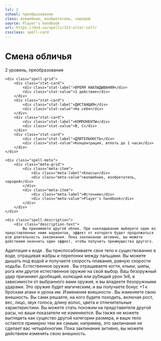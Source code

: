 ```yaml
---
lvl: 2
school: преобразование
class: волшебник, изобретатель, чародей
source: Player's handbook
url: https://dnd.su/spells/323-alter-self/
cssclass: spell-card
---
```


<div class="spell-container">
    <div class="spell-header">
        <h1 class="spell-name">Смена обличья</h1>
        <div class="spell-level">2 уровень, преобразование</div>
    </div>
    
    <div class="spell-grid">
        <div class="stat-card">
            <div class="stat-label">ВРЕМЯ НАКЛАДЫВАНИЯ</div>
            <div class="stat-value">1 действие</div>
        </div>
        <div class="stat-card">
            <div class="stat-label">ДИСТАНЦИЯ</div>
            <div class="stat-value">На себя</div>
        </div>
        <div class="stat-card">
            <div class="stat-label">КОМПОНЕНТЫ</div>
            <div class="stat-value">В, С</div>
        </div>
        <div class="stat-card">
            <div class="stat-label">ДЛИТЕЛЬНОСТЬ</div>
            <div class="stat-value">Концентрация, вплоть до 1 часа</div>
        </div>
    </div>
    
    <div class="spell-meta">
        <div class="meta-grid">
            <div class="meta-item">
                <div class="meta-label">Классы</div>
                <div class="meta-value">волшебник, изобретатель, чародей</div>
            </div>
            <div class="meta-item">
                <div class="meta-label">Источник</div>
                <div class="meta-value">Player's handbook</div>
            </div>
        </div>
    </div>
    
    <div class="spell-description">
        <div class="description-text">
            Вы принимаете другой облик. При накладывании выберите один из представленных ниже вариантов, эффект от которого будет продолжаться всю длительность заклинания. Пока заклинание активно, вы можете действием окончить один эффект, чтобы получить преимущества другого.
Адаптация к воде . Вы приспосабливаете свое тело к существованию в воде, отращивая жабры и перепонки между пальцами. Вы можете дышать под водой и получаете скорость плавания, равную скорости ходьбы.
Естественное оружие . Вы отращиваете когти, клыки, шипы, рога или другое естественное оружие на свой выбор. Ваш безоружный удар причиняет дробящий, колющий или рубящий урон 1к6, в зависимости от выбранного вами оружия, и вы владеете безоружными ударами. Это оружие будет магическим, и вы получаете бонус +1 к броскам атаки и урона им.
Изменение внешности . Вы изменяете свою внешность. Вы сами решаете, на кого будете походить, включая рост, вес, лицо, звук голоса, длину волос, цвета и отличительные характеристики. Вы можете стать похожим на представителя другой расы, но ваши показатели не изменяются. Вы также не можете выглядеть как существо другой категории размера, и ваше тело остается примерно тем же самым; например, это заклинание не сделает вас четырёхногим. Пока заклинание активно, вы можете действием изменять свою внешность.
        </div>
    </div>
</div>